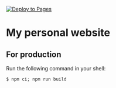 [![Deploy to Pages](https://github.com/drxaero/drxaero.github.io/actions/workflows/static.yml/badge.svg?branch=main)](https://github.com/drxaero/drxaero.github.io/actions/workflows/static.yml)

# My personal website

## For production

Run the following command in your shell:
```
$ npm ci; npm run build
```
